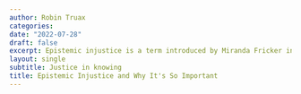 ```yaml
---
author: Robin Truax
categories:
date: "2022-07-28"
draft: false
excerpt: Epistemic injustice is a term introduced by Miranda Fricker in her book of the same name. At a core level, epistemic injustice means that someone is being wronged as a knower, that they have been discriminated against in their means of receiving or sharing knowledge. As lover of learnings, combating epistemic injustice should be a central project for all academics.
layout: single
subtitle: Justice in knowing
title: Epistemic Injustice and Why It's So Important
---
```


